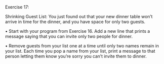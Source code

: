 Exercise 17:

Shrinking Guest List: You just found out that your new dinner table won’t arrive in time for the dinner, and you have space for only two guests.

 • Start with your program from Exercise 16. Add a new line that prints a message saying that you can invite only two people for dinner.

 • Remove guests from your list one at a time until only two names remain in your list. Each time you pop a name from your list, print a message to that person letting them know you’re sorry you can’t invite them to dinner.